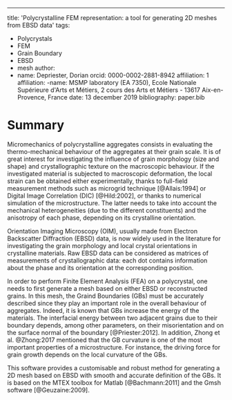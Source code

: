 ---
title: 'Polycrystalline FEM representation: a tool
for generating 2D meshes from EBSD data'
tags:
  - Polycrystals
  - FEM
  - Grain Boundary
  - EBSD
  - mesh
author:
  - name: Depriester, Dorian
  orcid: 0000-0002-2881-8942
  affiliation: 1
affiliation:
  -name: MSMP laboratory (EA 7350), Ecole Nationale Supérieure d'Arts et Métiers, 2 cours des Arts et Métiers - 13617
Aix-en-Provence, France
date: 13 december 2019
bibliography: paper.bib

# Summary
Micromechanics of polycrystalline aggregates consists in evaluating the thermo-mechanical behaviour of the aggregates at their grain scale. It is of great interest for investigating the influence of grain morphology (size and shape) and crystallographic texture on the macroscopic behaviour. If the investigated material is subjected to macroscopic deformation, the local strain can be obtained either experimentally, thanks to full-field measurement methods such as microgrid technique [@Allais:1994] or Digital Image Correlation (DIC) [@Hild:2002], or thanks to numerical simulation of the microstructure. The latter needs to take into account the mechanical heterogeneities (due to the different constituents) and the anisotropy of each phase, depending on its crystalline orientation.

Orientation Imaging Microscopy (OIM), usually made from Electron Backscatter Diffraction (EBSD) data, is now widely used in the literature for investigating the grain morphology and local crystal orientations in crystalline materials. Raw EBSD data can be considered as matrices of measurements of crystallographic data: each dot contains information about the phase and its orientation at the corresponding position.

In order to perform Finite Element Analysis (FEA) on a polycrystal, one needs to first generate a mesh based on either EBSD or reconstructed grains. In this mesh, the Graind Boundaries (GBs) must be accurately described since they play an important role in the overall behaviour of aggregates. Indeed, it is known that GBs increase the energy of the materials. The interfacial energy between two adjacent grains due to their boundary depends, among other parameters, on their misorientation and on the surface normal of the boundary [@Priester:2012]. In addition, Zhong et al. @Zhong:2017 mentioned that the GB curvature is one of the most important properties of a microstructure. For instance, the driving force for grain growth depends on the local curvature of the GBs.

This software provides a customisable and robust method for generating a 2D mesh based on EBSD with smooth and accurate definition of the GBs. It is based on the MTEX toolbox for Matlab [@Bachmann:2011] and the Gmsh software [@Geuzaine:2009].
